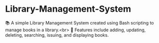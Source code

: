 # Library-Management-System
📚 A simple Library Management System created using Bash scripting to manage books in a library.&lt;br> 📄 Features include adding, updating, deleting, searching, issuing, and displaying books.
